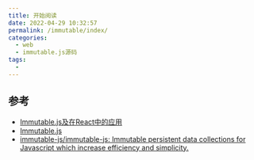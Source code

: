 ```yaml
---
title: 开始阅读
date: 2022-04-29 10:32:57
permalink: /immutable/index/
categories:
  - web
  - immutable.js源码
tags:
  - 
---
```


## 参考

- [Immutable.js及在React中的应用](http://zhenhua-lee.github.io/react/Immutable.html)
- [Immutable.js](https://immutable-js.com/)
- [immutable-js/immutable-js: Immutable persistent data collections for Javascript which increase efficiency and simplicity.](https://github.com/immutable-js/immutable-js)
